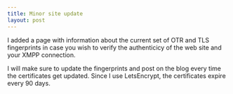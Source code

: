 ```yaml
---
title: Minor site update
layout: post
---
```

I added a page with information about the current set of OTR and TLS fingerprints in case you wish to verify the authenticicy of the web site and your XMPP connection.

I will make sure to update the fingerprints and post on the blog every time the certificates get updated. Since I use LetsEncrypt, the certificates expire every 90 days.  